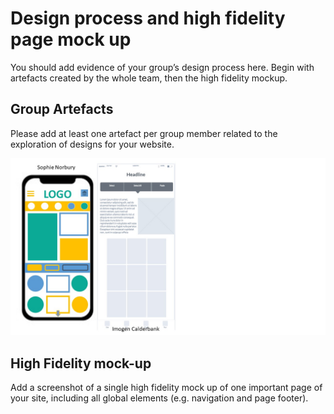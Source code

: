 # Design process and high fidelity page mock up

You should add evidence of your group’s design process here. Begin with artefacts created by the whole team, then the high fidelity mockup.

## Group Artefacts

Please add at least one artefact per group member related to the exploration of designs for your website.

<img src="sp3-media/Mobile Phone page designs.jpg" alt="Team members" width="1000">

## High Fidelity mock-up

Add a screenshot of a single high fidelity mock up of one important page of your site, including all global elements (e.g. navigation and page footer).
